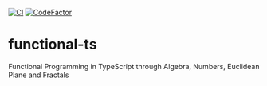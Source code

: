 [![CI](https://github.com/aelassas/functional-ts/actions/workflows/ci.yml/badge.svg)](https://github.com/aelassas/functional-ts/actions/workflows/ci.yml) [![CodeFactor](https://www.codefactor.io/repository/github/aelassas/functional-ts/badge)](https://www.codefactor.io/repository/github/aelassas/functional-ts)

# functional-ts
Functional Programming in TypeScript through Algebra, Numbers, Euclidean Plane and Fractals
